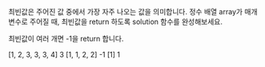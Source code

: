 최빈값은 주어진 값 중에서 가장 자주 나오는 값을 의미합니다. 정수 배열 array가 매개변수로 주어질 때, 최빈값을 return 하도록 solution 함수를 완성해보세요. 

최빈값이 여러 개면 -1을 return 합니다.

[1, 2, 3, 3, 3, 4]	3
[1, 1, 2, 2]	-1
[1]	1